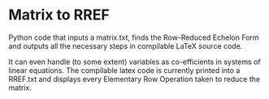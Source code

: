 # Matrix to RREF   
Python code that inputs a matrix.txt, finds the Row-Reduced Echelon Form and outputs all the necessary steps in compilable LaTeX source code.

It can even handle (to some extent) variables as co-efficients in systems of linear equations.
The compilable latex code is currently printed into a RREF.txt and displays every Elementary Row Operation taken to reduce the matrix.
